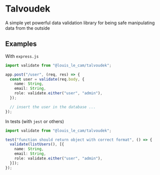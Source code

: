 # Talvoudek

A simple yet powerful data validation library for being safe manipulating data from the outside

## Examples

With `express.js`

```ts
import validate from "@louis_le_cam/talvoudek";

app.post("/user", (req, res) => {
  const user = validate(req.body, {
    name: String,
    email: String,
    role: validate.either("user", "admin"),
  });

  // insert the user in the database ...
});
```

In tests (with `jest` or others)

```ts
import validate from "@louis_le_cam/talvoudek";

test("function should return object with correct format", () => {
  validate(listUsers(), [{
    name: String,
    email: String,
    role: validate.either("user", "admin"),
  }]);
});
```
